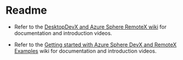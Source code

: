 # Readme

- Refer to the [DesktopDevX and Azure Sphere RemoteX wiki](https://github.com/Azure-Sphere-DevX/DesktopDevX.Examples/wiki) for documentation and introduction videos.

- Refer to the [Getting started with Azure Sphere DevX and RemoteX Examples](https://github.com/Azure-Sphere-DevX/DesktopDevX.Examples/wiki/05-Getting-started-examples) wiki for documentation and introduction videos.
